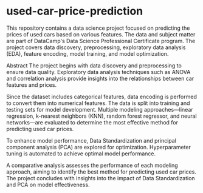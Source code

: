 # used-car-price-prediction

This repository contains a data science project focused on predicting the prices of used cars based on various features. The data and subject matter are part of DataCamp's Data Science Professional Certificate program. The project covers data discovery, preprocessing, exploratory data analysis (EDA), feature encoding, model training, and model optimization.

Abstract
The project begins with data discovery and preprocessing to ensure data quality. Exploratory data analysis techniques such as ANOVA and correlation analysis provide insights into the relationships between car features and prices.

Since the dataset includes categorical features, data encoding is performed to convert them into numerical features. The data is split into training and testing sets for model development. Multiple modeling approaches—linear regression, k-nearest neighbors (KNN), random forest regressor, and neural networks—are evaluated to determine the most effective method for predicting used car prices.

To enhance model performance, Data Standardization and principal component analysis (PCA) are explored for optimization. Hyperparameter tuning is automated to achieve optimal model performance.

A comparative analysis assesses the performance of each modeling approach, aiming to identify the best method for predicting used car prices. The project concludes with insights into the impact of Data Standardization and PCA on model effectiveness.
